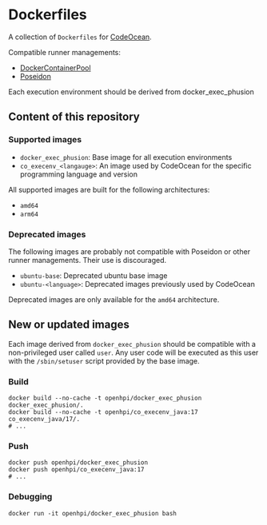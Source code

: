 # Dockerfiles

A collection of `Dockerfiles` for [CodeOcean](https://github.com/openHPI/codeocean).

Compatible runner managements:
- [DockerContainerPool](https://github.com/openHPI/dockercontainerpool)
- [Poseidon](https://github.com/openHPI/poseidon)

Each execution environment should be derived from docker_exec_phusion

## Content of this repository

### Supported images

- `docker_exec_phusion`: Base image for all execution environments
- `co_execenv_<langauge>`: An image used by CodeOcean for the specific programming language and version

All supported images are built for the following architectures:

- `amd64`
- `arm64`

### Deprecated images

The following images are probably not compatible with Poseidon or other runner managements. Their use is discouraged.

- `ubuntu-base`: Deprecated ubuntu base image
- `ubuntu-<language>`: Deprecated images previously used by CodeOcean

Deprecated images are only available for the `amd64` architecture.

## New or updated images

Each image derived from `docker_exec_phusion` should be compatible with a non-privileged user called `user`. Any user code will be executed as this user with the `/sbin/setuser` script provided by the base image.

### Build

```shell
docker build --no-cache -t openhpi/docker_exec_phusion docker_exec_phusion/.
docker build --no-cache -t openhpi/co_execenv_java:17 co_execenv_java/17/.
# ...
```

### Push

```shell
docker push openhpi/docker_exec_phusion
docker push openhpi/co_execenv_java:17
# ...
```

### Debugging

````shell
docker run -it openhpi/docker_exec_phusion bash
````
